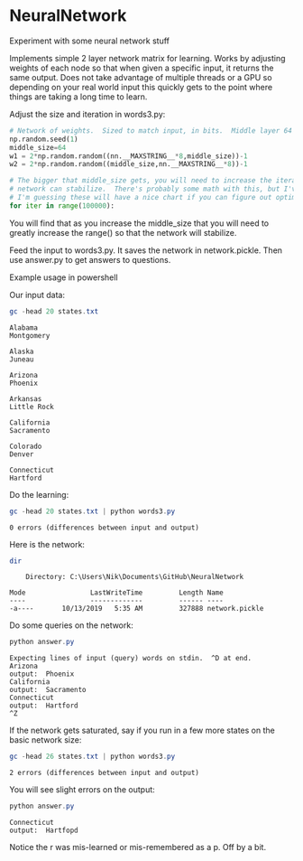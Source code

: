 # NeuralNetwork
Experiment with some neural network stuff

Implements simple 2 layer network matrix for learning.  Works by adjusting weights of each node so that when given a specific input, it returns the same output.  Does not take advantage of multiple threads or a GPU so depending on your real world input this quickly gets to the point where things are taking a long time to learn.

Adjust the size and iteration in words3.py:
```Python
# Network of weights.  Sized to match input, in bits.  Middle layer 64 bits deep.
np.random.seed(1)
middle_size=64
w1 = 2*np.random.random((nn.__MAXSTRING__*8,middle_size))-1
w2 = 2*np.random.random((middle_size,nn.__MAXSTRING__*8))-1

# The bigger that middle_size gets, you will need to increase the iterations so that the
# network can stabilize.  There's probably some math with this, but I've just been experimenting randomly.
# I'm guessing these will have a nice chart if you can figure out optimal values.
for iter in range(100000):
```
You will find that as you increase the middle_size that you will need to greatly increase the range() so that the network will stabilize.

Feed the input to words3.py.  It saves the network in network.pickle.  Then use answer.py to get answers to questions.


Example usage in powershell

Our input data:
```powershell
gc -head 20 states.txt
```
```text
Alabama
Montgomery

Alaska
Juneau

Arizona
Phoenix

Arkansas
Little Rock

California
Sacramento

Colorado
Denver

Connecticut
Hartford
```

Do the learning:
```powershell
gc -head 20 states.txt | python words3.py
```
```text
0 errors (differences between input and output)
```

Here is the network:
```powershell
dir
```
```text
    Directory: C:\Users\Nik\Documents\GitHub\NeuralNetwork

Mode                LastWriteTime         Length Name
----                -------------         ------ ----
-a----       10/13/2019   5:35 AM         327888 network.pickle
```

Do some queries on the network:
```powershell
python answer.py
```
```text
Expecting lines of input (query) words on stdin.  ^D at end.
Arizona
output:  Phoenix
California
output:  Sacramento
Connecticut
output:  Hartford
^Z
```

If the network gets saturated, say if you run in a few more states on the basic network size:

```powershell
gc -head 26 states.txt | python words3.py
```
```text
2 errors (differences between input and output)
```
You will see slight errors on the output:
```powershell
python answer.py
```
```text
Connecticut
output:  Hartfopd
```
Notice the r was mis-learned or mis-remembered as a p.  Off by a bit.

